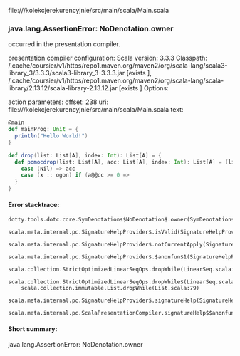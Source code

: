 file://<WORKSPACE>/kolekcjerekurencyjnie/src/main/scala/Main.scala
### java.lang.AssertionError: NoDenotation.owner

occurred in the presentation compiler.

presentation compiler configuration:
Scala version: 3.3.3
Classpath:
<HOME>/.cache/coursier/v1/https/repo1.maven.org/maven2/org/scala-lang/scala3-library_3/3.3.3/scala3-library_3-3.3.3.jar [exists ], <HOME>/.cache/coursier/v1/https/repo1.maven.org/maven2/org/scala-lang/scala-library/2.13.12/scala-library-2.13.12.jar [exists ]
Options:



action parameters:
offset: 238
uri: file://<WORKSPACE>/kolekcjerekurencyjnie/src/main/scala/Main.scala
text:
```scala
@main
def mainProg: Unit = {
  println("Hello World!")
}

def drop(list: List[A], index: Int): List[A] = {
  def pomocdrop(list: List[A], acc: List[A], index: Int): List[A] = (list) match {
    case (Nil) => acc
    case (x :: ogon) if (a@@cc >= 0 => 
  }
}
```



#### Error stacktrace:

```
dotty.tools.dotc.core.SymDenotations$NoDenotation$.owner(SymDenotations.scala:2607)
	scala.meta.internal.pc.SignatureHelpProvider$.isValid(SignatureHelpProvider.scala:83)
	scala.meta.internal.pc.SignatureHelpProvider$.notCurrentApply(SignatureHelpProvider.scala:94)
	scala.meta.internal.pc.SignatureHelpProvider$.$anonfun$1(SignatureHelpProvider.scala:48)
	scala.collection.StrictOptimizedLinearSeqOps.dropWhile(LinearSeq.scala:280)
	scala.collection.StrictOptimizedLinearSeqOps.dropWhile$(LinearSeq.scala:278)
	scala.collection.immutable.List.dropWhile(List.scala:79)
	scala.meta.internal.pc.SignatureHelpProvider$.signatureHelp(SignatureHelpProvider.scala:48)
	scala.meta.internal.pc.ScalaPresentationCompiler.signatureHelp$$anonfun$1(ScalaPresentationCompiler.scala:414)
```
#### Short summary: 

java.lang.AssertionError: NoDenotation.owner